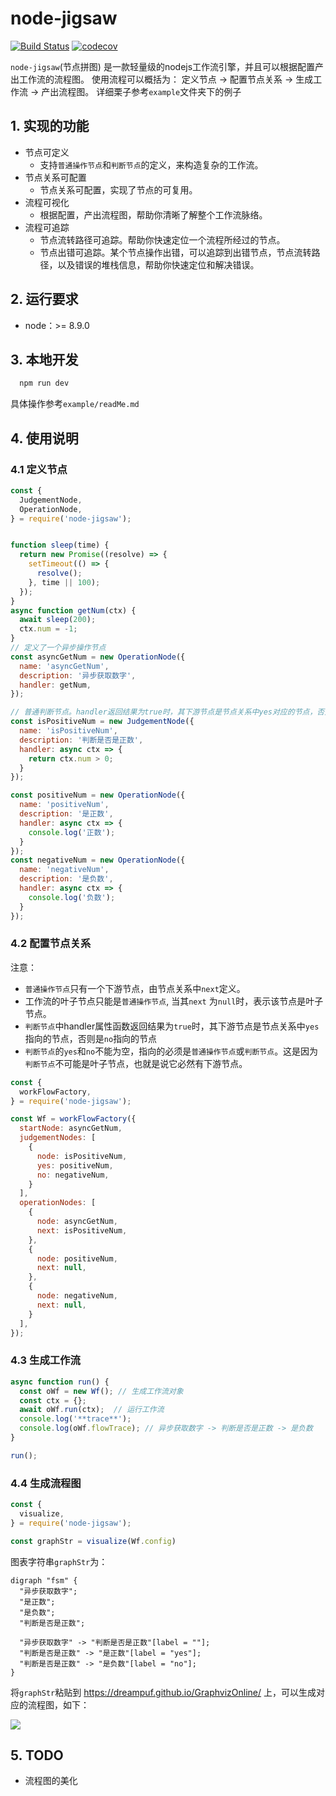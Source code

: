# node-jigsaw

[![Build Status](https://travis-ci.org/Cyycl/workflow.svg?branch=master)](https://travis-ci.org/Cyycl/workflow)
[![codecov](https://codecov.io/gh/Cyycl/workflow/branch/master/graph/badge.svg)](https://codecov.io/gh/Cyycl/workflow)


`node-jigsaw`(节点拼图) 是一款轻量级的nodejs工作流引擎，并且可以根据配置产出工作流的流程图。
使用流程可以概括为： 定义节点 -> 配置节点关系 -> 生成工作流 -> 产出流程图。
详细栗子参考`example`文件夹下的例子


## 1. 实现的功能
- 节点可定义
  - 支持`普通操作节点`和`判断节点`的定义，来构造复杂的工作流。
- 节点关系可配置
  - 节点关系可配置，实现了节点的可复用。
- 流程可视化
  - 根据配置，产出流程图，帮助你清晰了解整个工作流脉络。
- 流程可追踪
	- 节点流转路径可追踪。帮助你快速定位一个流程所经过的节点。
	- 节点出错可追踪。某个节点操作出错，可以追踪到出错节点，节点流转路径，以及错误的堆栈信息，帮助你快速定位和解决错误。

## 2. 运行要求

- node：>= 8.9.0

## 3. 本地开发

``` js
  npm run dev
```

具体操作参考`example/readMe.md`


## 4. 使用说明

### 4.1 定义节点

```js
const {
  JudgementNode,
  OperationNode,
} = require('node-jigsaw');


function sleep(time) {
  return new Promise((resolve) => {
    setTimeout(() => {
      resolve();
    }, time || 100);
  });
}
async function getNum(ctx) {
  await sleep(200);
  ctx.num = -1;
}
// 定义了一个异步操作节点
const asyncGetNum = new OperationNode({
  name: 'asyncGetNum',
  description: '异步获取数字',
  handler: getNum,
});

// 普通判断节点。handler返回结果为true时，其下游节点是节点关系中yes对应的节点，否则是no对应的节点
const isPositiveNum = new JudgementNode({
  name: 'isPositiveNum',
  description: '判断是否是正数',
  handler: async ctx => {
    return ctx.num > 0;
  }
});

const positiveNum = new OperationNode({
  name: 'positiveNum',
  description: '是正数',
  handler: async ctx => {
    console.log('正数');
  }
});
const negativeNum = new OperationNode({
  name: 'negativeNum',
  description: '是负数',
  handler: async ctx => {
    console.log('负数');
  }
});
```

### 4.2 配置节点关系

注意： 

- `普通操作节点`只有一个下游节点，由节点关系中`next`定义。
- 工作流的叶子节点只能是`普通操作节点`, 当其`next` 为`null`时，表示该节点是叶子节点。
- `判断节点`中handler属性函数返回结果为`true`时，其下游节点是节点关系中`yes`指向的节点，否则是`no`指向的节点
- `判断节点`的`yes`和`no`不能为空，指向的必须是`普通操作节点`或`判断节点`。这是因为`判断节点`不可能是叶子节点，也就是说它必然有下游节点。

```js
const {
  workFlowFactory,
} = require('node-jigsaw');

const Wf = workFlowFactory({
  startNode: asyncGetNum,
  judgementNodes: [
    {
      node: isPositiveNum,
      yes: positiveNum,
      no: negativeNum,
    }
  ],
  operationNodes: [
    {
      node: asyncGetNum,
      next: isPositiveNum,
    },
    {
      node: positiveNum,
      next: null,
    },
    {
      node: negativeNum,
      next: null,
    }
  ],
});
```

### 4.3 生成工作流

```js
async function run() {
  const oWf = new Wf(); // 生成工作流对象
  const ctx = {};
  await oWf.run(ctx);  // 运行工作流
  console.log('**trace**');
  console.log(oWf.flowTrace); // 异步获取数字 -> 判断是否是正数 -> 是负数
}

run();
```

### 4.4 生成流程图

```js
const {
  visualize,
} = require('node-jigsaw');

const graphStr = visualize(Wf.config)
```

图表字符串`graphStr`为：

```
digraph "fsm" {
  "异步获取数字";
  "是正数";
  "是负数";
  "判断是否是正数";

  "异步获取数字" -> "判断是否是正数"[label = ""];
  "判断是否是正数" -> "是正数"[label = "yes"];
  "判断是否是正数" -> "是负数"[label = "no"];
}
```

将`graphStr`粘贴到 https://dreampuf.github.io/GraphvizOnline/ 上，可以生成对应的流程图，如下：

![](https://img.alicdn.com/tfs/TB1Wb.1f.R1BeNjy0FmXXb0wVXa-278-305.png)

## 5. TODO
- 流程图的美化

